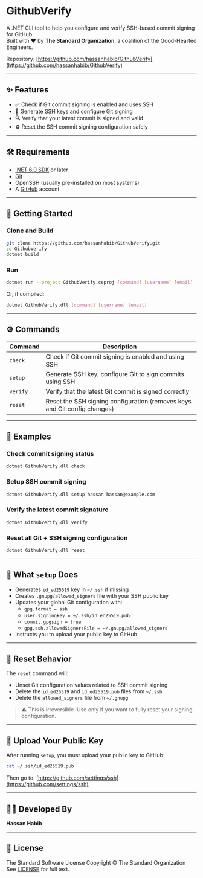 ﻿# GithubVerify

A .NET CLI tool to help you configure and verify SSH-based commit signing for GitHub.  
Built with ❤️ by **The Standard Organization**, a coalition of the Good-Hearted Engineers.

Repository: [https://github.com/hassanhabib/GithubVerify](https://github.com/hassanhabib/GithubVerify)

---

## ✨ Features

- ✅ Check if Git commit signing is enabled and uses SSH
- 🔐 Generate SSH keys and configure Git signing
- 🔍 Verify that your latest commit is signed and valid
- ♻️ Reset the SSH commit signing configuration safely

---

## 🛠 Requirements

- [.NET 6.0 SDK](https://dotnet.microsoft.com/en-us/download) or later
- [Git](https://git-scm.com/downloads)
- OpenSSH (usually pre-installed on most systems)
- A [GitHub](https://github.com) account

---

## 🚀 Getting Started

### Clone and Build

```bash
git clone https://github.com/hassanhabib/GithubVerify.git
cd GithubVerify
dotnet build
```

### Run

```bash
dotnet run --project GithubVerify.csproj [command] [username] [email]
```

Or, if compiled:

```bash
dotnet GithubVerify.dll [command] [username] [email]
```

---

## ⚙️ Commands

| Command   | Description                                                                 |
|-----------|-----------------------------------------------------------------------------|
| `check`   | Check if Git commit signing is enabled and using SSH                        |
| `setup`   | Generate SSH key, configure Git to sign commits using SSH                   |
| `verify`  | Verify that the latest Git commit is signed correctly                       |
| `reset`   | Reset the SSH signing configuration (removes keys and Git config changes)   |

---

## 📘 Examples

### Check commit signing status

```bash
dotnet GithubVerify.dll check
```

### Setup SSH commit signing

```bash
dotnet GithubVerify.dll setup hassan hassan@example.com
```

### Verify the latest commit signature

```bash
dotnet GithubVerify.dll verify
```

### Reset all Git + SSH signing configuration

```bash
dotnet GithubVerify.dll reset
```

---

## 🔐 What `setup` Does

- Generates `id_ed25519` key in `~/.ssh` if missing
- Creates `.gnupg/allowed_signers` file with your SSH public key
- Updates your global Git configuration with:
  - `gpg.format = ssh`
  - `user.signingkey = ~/.ssh/id_ed25519.pub`
  - `commit.gpgsign = true`
  - `gpg.ssh.allowedSignersFile = ~/.gnupg/allowed_signers`
- Instructs you to upload your public key to GitHub

---

## 🚨 Reset Behavior

The `reset` command will:

- Unset Git configuration values related to SSH commit signing
- Delete the `id_ed25519` and `id_ed25519.pub` files from `~/.ssh`
- Delete the `allowed_signers` file from `~/.gnupg`

> ⚠️ This is irreversible. Use only if you want to fully reset your signing configuration.

---

## 🔑 Upload Your Public Key

After running `setup`, you must upload your public key to GitHub:

```bash
cat ~/.ssh/id_ed25519.pub
```

Then go to: [https://github.com/settings/ssh](https://github.com/settings/ssh)

---

## 🧑‍💻 Developed By

**Hassan Habib**  

---

## 📄 License

The Standard Software License
Copyright © The Standard Organization  
See [LICENSE](https://github.com/hassanhabib/GithubVerify/blob/master/LICENSE) for full text.